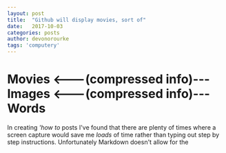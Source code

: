 ```yaml
---
layout: post
title:  "Github will display movies, sort of"
date:   2017-10-03
categories: posts
author: devonorourke
tags: 'computery'
---
```


# Movies <---(compressed info)--- Images <---(compressed info)--- Words
In creating *'how to* posts I've found that there are plenty of times where a screen capture would save me *loads* of time rather than typing out step by step instructions. Unfortunately Markdown doesn't allow for the 

